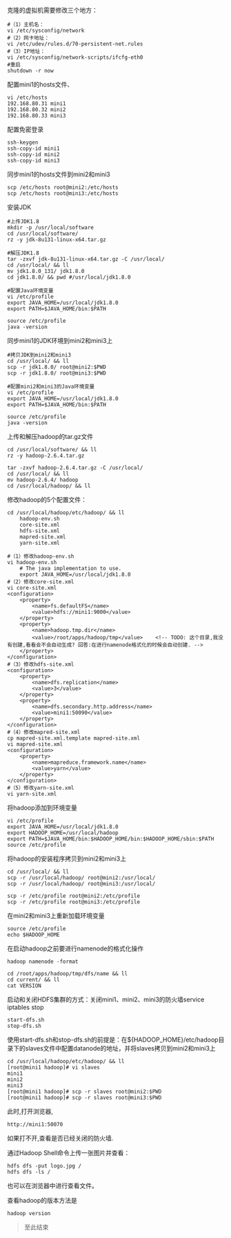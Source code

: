 克隆的虚拟机需要修改三个地方：

	#（1）主机名：
	vi /etc/sysconfig/network
	#（2）网卡地址：
	vi /etc/udev/rules.d/70-persistent-net.rules
	#（3）IP地址：
	vi /etc/sysconfig/network-scripts/ifcfg-eth0
	#重启
	shutdown -r now


配置mini1的hosts文件、

	vi /etc/hosts
	192.168.80.31 mini1
	192.168.80.32 mini2
	192.168.80.33 mini3

配置免密登录

	ssh-keygen
	ssh-copy-id mini1
	ssh-copy-id mini2 
	ssh-copy-id mini3

同步mini1的hosts文件到mini2和mini3

	scp /etc/hosts root@mini2:/etc/hosts
	scp /etc/hosts root@mini3:/etc/hosts


安装JDK

	#上传JDK1.8
	mkdir -p /usr/local/software
	cd /usr/local/software/
	rz -y jdk-8u131-linux-x64.tar.gz
	
	#解压JDK1.8
	tar -zxvf jdk-8u131-linux-x64.tar.gz -C /usr/local/
	cd /usr/local/ && ll
	mv jdk1.8.0_131/ jdk1.8.0
	cd jdk1.8.0/ && pwd #/usr/local/jdk1.8.0
	
	#配置Java环境变量
	vi /etc/profile
	export JAVA_HOME=/usr/local/jdk1.8.0
	export PATH=$JAVA_HOME/bin:$PATH

	source /etc/profile
	java -version

同步mini1的JDK环境到mini2和mini3上

	#拷贝JDK到mini2和mini3
	cd /usr/local/ && ll
	scp -r jdk1.8.0/ root@mini2:$PWD
	scp -r jdk1.8.0/ root@mini3:$PWD
	
	#配置mini2和mini3的Java环境变量
	vi /etc/profile
	export JAVA_HOME=/usr/local/jdk1.8.0
	export PATH=$JAVA_HOME/bin:$PATH
	
	source /etc/profile
	java -version

上传和解压hadoop的tar.gz文件

	cd /usr/local/software/ && ll
	rz -y hadoop-2.6.4.tar.gz
	
	tar -zxvf hadoop-2.6.4.tar.gz -C /usr/local/
	cd /usr/local/ && ll
	mv hadoop-2.6.4/ hadoop
	cd /usr/local/hadoop/ && ll

修改hadoop的5个配置文件：

	cd /usr/local/hadoop/etc/hadoop/ && ll
		hadoop-env.sh
		core-site.xml
		hdfs-site.xml
		mapred-site.xml
		yarn-site.xml

	#（1）修改hadoop-env.sh
	vi hadoop-env.sh
		# The java implementation to use.
		export JAVA_HOME=/usr/local/jdk1.8.0
	#（2）修改core-site.xml
	vi core-site.xml
	<configuration>
	    <property>
	        <name>fs.defaultFS</name>
	        <value>hdfs://mini1:9000</value>
	    </property>
	    <property>
	        <name>hadoop.tmp.dir</name>
	        <value>/root/apps/hadoop/tmp</value>    <!-- TODO: 这个目录,我没有创建,看看会不会自动生成? 回答:在进行namenode格式化的时候会自动创建. -->
	    </property>
	</configuration>
	#（3）修改hdfs-site.xml
	<configuration>
	    <property>
	        <name>dfs.replication</name>
	        <value>3</value>
	    </property>
	    <property>
	        <name>dfs.secondary.http.address</name>
	        <value>mini1:50090</value>
	    </property>
	</configuration>
	#（4）修改mapred-site.xml
	cp mapred-site.xml.template mapred-site.xml
	vi mapred-site.xml
	<configuration>
	    <property>
	        <name>mapreduce.framework.name</name>
	        <value>yarn</value>
	    </property>
	</configuration>
	#（5）修改yarn-site.xml
	vi yarn-site.xml

将hadoop添加到环境变量

	vi /etc/profile
	export JAVA_HOME=/usr/local/jdk1.8.0
	export HADOOP_HOME=/usr/local/hadoop
	export PATH=$JAVA_HOME/bin:$HADOOP_HOME/bin:$HADOOP_HOME/sbin:$PATH
	source /etc/profile

将hadoop的安装程序拷贝到mini2和mini3上

	cd /usr/local/ && ll
	scp -r /usr/local/hadoop/ root@mini2:/usr/local/
	scp -r /usr/local/hadoop/ root@mini3:/usr/local/

	scp -r /etc/profile root@mini2:/etc/profile
	scp -r /etc/profile root@mini3:/etc/profile

在mini2和mini3上重新加载环境变量

	source /etc/profile
	echo $HADOOP_HOME

在启动hadoop之前要进行namenode的格式化操作

	hadoop namenode -format

	cd /root/apps/hadoop/tmp/dfs/name && ll
	cd current/ && ll
	cat VERSION

启动和关闭HDFS集群的方式：关闭mini1、mini2、mini3的防火墙service iptables stop

	start-dfs.sh
	stop-dfs.sh

使用start-dfs.sh和stop-dfs.sh的前提是：在${HADOOP_HOME}/etc/hadoop目录下的slaves文件中配置datanode的地址，并将slaves拷贝到mini2和mini3上

	cd /usr/local/hadoop/etc/hadoop/ && ll
	[root@mini1 hadoop]# vi slaves
	mini1
	mini2
	mini3
	[root@mini1 hadoop]# scp -r slaves root@mini2:$PWD
	[root@mini1 hadoop]# scp -r slaves root@mini3:$PWD

此时,打开浏览器,

	http://mini1:50070

如果打不开,查看是否已经关闭的防火墙.

通过Hadoop Shell命令上传一张图片并查看：

	hdfs dfs -put logo.jpg /
	hdfs dfs -ls /

也可以在浏览器中进行查看文件。

查看hadoop的版本方法是

	hadoop version

> 至此结束

